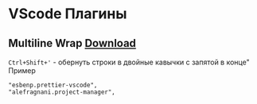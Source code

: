 # VScode Плагины

## Multiline Wrap [Download](https://marketplace.visualstudio.com/items?itemName=RussellCarpenella.multiline-wrap)

`Ctrl+Shift+'` - обернуть строки в двойные кавычки с запятой в конце"
Пример

```
"esbenp.prettier-vscode",
"alefragnani.project-manager",
```

